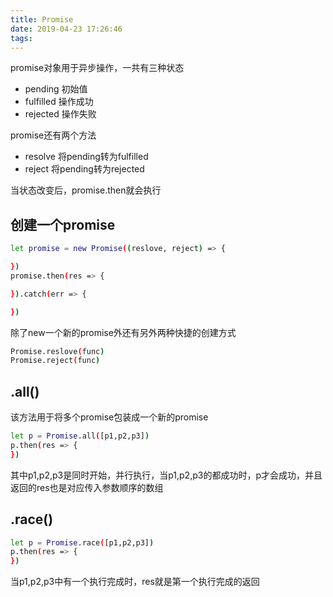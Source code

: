 ```yaml
---
title: Promise
date: 2019-04-23 17:26:46
tags:
---
```

promise对象用于异步操作，一共有三种状态
* pending 初始值
* fulfilled 操作成功
* rejected 操作失败  

promise还有两个方法
* resolve 将pending转为fulfilled
* reject 将pending转为rejected

当状态改变后，promise.then就会执行

<!--more--> 

## 创建一个promise
```bash
let promise = new Promise((reslove, reject) => {

})
promise.then(res => {

}).catch(err => {

})
```
除了new一个新的promise外还有另外两种快捷的创建方式
```bash
Promise.reslove(func)
Promise.reject(func)
```

## .all()
该方法用于将多个promise包装成一个新的promise
```bash
let p = Promise.all([p1,p2,p3])
p.then(res => {  
})
```
其中p1,p2,p3是同时开始，并行执行，当p1,p2,p3的都成功时，p才会成功，并且返回的res也是对应传入参数顺序的数组

## .race()
```bash
let p = Promise.race([p1,p2,p3])
p.then(res => {  
})
```
当p1,p2,p3中有一个执行完成时，res就是第一个执行完成的返回